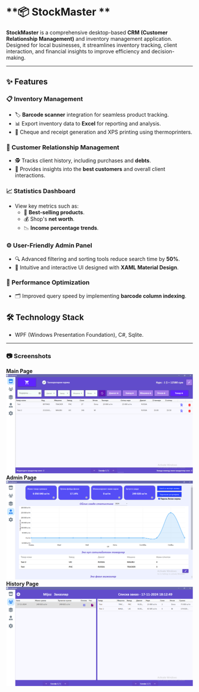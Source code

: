 # **📦 StockMaster **

**StockMaster** is a comprehensive desktop-based **CRM (Customer Relationship Management)** and inventory management application. Designed for local businesses, it streamlines inventory tracking, client interaction, and financial insights to improve efficiency and decision-making.

---

## **✨ Features**

### **📋 Inventory Management**
- 🏷️ **Barcode scanner** integration for seamless product tracking.
- 📊 Export inventory data to **Excel** for reporting and analysis.
- 🧾 Cheque and receipt generation and XPS printing using thermoprinters.

### **👥 Customer Relationship Management**
- 🕵️ Tracks client history, including purchases and **debts**.
- 🌟 Provides insights into the **best customers** and overall client interactions.

### **📈 Statistics Dashboard**
- View key metrics such as:
  - 🛒 **Best-selling products**.
  - 💰 Shop's **net worth**.
  - 📉 **Income percentage trends**.

### **⚙️ User-Friendly Admin Panel**
- 🔍 Advanced filtering and sorting tools reduce search time by **50%**.
- 🎨 Intuitive and interactive UI designed with **XAML Material Design**.

### **🚀 Performance Optimization**
- 🗂️ Improved query speed by implementing **barcode column indexing**.

## **🛠️ Technology Stack**
- WPF (Windows Presentation Foundation), C#, Sqlite.

--- 

### **📷 Screenshots**
**Main Page**
![Main page](./Images/Main.png)
**Admin Page**
![Admin page](./Images/Admin.png)
**History Page**
![History page](./Images/history.png)
